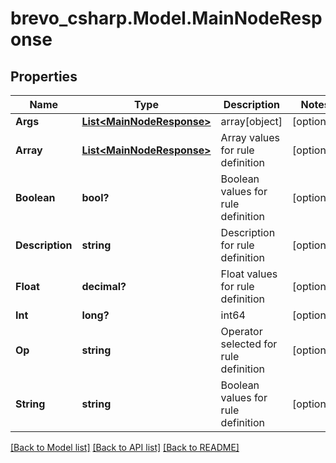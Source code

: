 # brevo_csharp.Model.MainNodeResponse
## Properties

Name | Type | Description | Notes
------------ | ------------- | ------------- | -------------
**Args** | [**List&lt;MainNodeResponse&gt;**](MainNodeResponse.md) | array[object] | [optional] 
**Array** | [**List&lt;MainNodeResponse&gt;**](MainNodeResponse.md) | Array values for rule definition | [optional] 
**Boolean** | **bool?** | Boolean values for rule definition | [optional] 
**Description** | **string** | Description for rule definition | [optional] 
**Float** | **decimal?** | Float values for rule definition | [optional] 
**Int** | **long?** | int64 | [optional] 
**Op** | **string** | Operator selected for rule definition | [optional] 
**String** | **string** | Boolean values for rule definition | [optional] 

[[Back to Model list]](../README.md#documentation-for-models) [[Back to API list]](../README.md#documentation-for-api-endpoints) [[Back to README]](../README.md)

